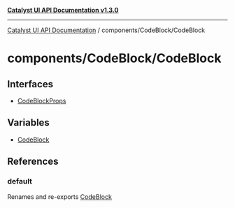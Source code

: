 [**Catalyst UI API Documentation v1.3.0**](../../../README.md)

---

[Catalyst UI API Documentation](../../../README.md) / components/CodeBlock/CodeBlock

# components/CodeBlock/CodeBlock

## Interfaces

- [CodeBlockProps](interfaces/CodeBlockProps.md)

## Variables

- [CodeBlock](variables/CodeBlock.md)

## References

### default

Renames and re-exports [CodeBlock](variables/CodeBlock.md)
